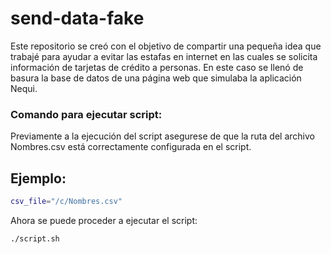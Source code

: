 # send-data-fake
Este repositorio se creó con el objetivo de compartir una pequeña idea que trabajé para ayudar a evitar las estafas en internet en las cuales se solicita información de tarjetas de crédito a personas. En este caso se llenó de basura la base de datos de una página web que simulaba la aplicación Nequi.


### Comando para ejecutar script:
Previamente a la ejecución del script asegurese de que la ruta del archivo Nombres.csv está correctamente configurada en el script.
## Ejemplo:
```bash
csv_file="/c/Nombres.csv"
```
Ahora se puede proceder a ejecutar el script:
```bash
./script.sh 
```